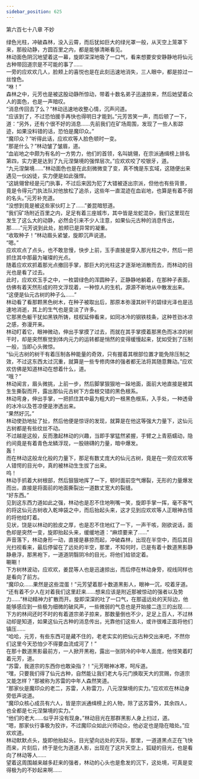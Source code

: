 ```yaml
---
sidebar_position: 625
---
```

 第六百七十八章 不妙


绿色光柱，冲破森林，没入云霄，而后犹如巨大的绿光罩一般，从天空上笼罩下来，那般动静，方圆百里之内，都是能够清晰看见。  
林动面色阴沉地望着这一幕，旋即深深地吸了一口气，看来想要安安静静地将仙元古种带回道宗是不可能的事了……  
一旁的应欢欢几人，脸颊上的喜悦也是在此刻迅速地消失，三人眼中，都是掠过一丝惶色。  
“咻！”  
森林之中，元芳也是被这股动静所惊动，带着十数名弟子迅速掠来，然后她望着众人的面色，也是一声暗叹。  
“消息传回去了么？”林动迅速地收整心情，沉声问道。  
“应该到了，不过恐怕援手再快也得明日才能到。”元芳苦笑一声，而后顿了一下，道：“另外，还有个很不好的消息……先前我们在矿场周围，发现了一些人影踪迹，如果没料错的话，恐怕是魔印众。”  
“魔印众？”听得此话，应欢欢等人脸色顿时一变。  
“那是什么？”林动皱了皱眉，道。  
“血岩地之中颇为有名的一方势力，他们的首领，名叫姚翎，在宗派通缉榜上排名第四，实力更是达到了九元涅槃境的强悍层次。”应欢欢咬了咬银牙，道。  
“九元涅槃境……”林动面色也是在此刻微微变了变，真不愧是东玄域，这随便出来遇见一伙凶徒，实力便是如此强悍。  
“这姚翎曾经是元门执事，不过后来因为犯了大错被逐出宗派，但他也有些背景，竟是令得元门执法队对他放松了追杀，这些年一直混迹在血岩地，也算是有着不弱的名头。”元芳补充道。  
“没想到竟是被这些家伙盯上了……”姜昆暗怒道。  
“我们矿场附近百里之内，足足有着三座城市，其中皆是龙蛇混杂，我们这里现在发生了这么大的动静，必然会引来不少人注意，如果仙元古种的消息传出，那……”元芳说到此处，脸颊已是异常的凝重。  
“收取种子！”林动眉头紧皱，旋即沉声说道。  
“嗯。”  
应欢欢点了点头，也不敢怠慢，快步上前，玉手直接是穿入那光柱之中，然后一把抓住其中那最为璀璨的光点。  
随着应欢欢抓着那光点撤回手掌，那巨大的光柱这才逐渐地消散而去，而林动的目光也是看了过去。  
此时，应欢欢玉手之中，一枚碧绿色的浑圆种子，正静静地躺着，在那种子表面，仿佛有着天然形成的符文浮现着，一种惊人的生机，源源不断地从中散发出来。  
“这便是仙元古树的种子么……”  
林动看了看那颗黑色树木，在种子被取出后，那原本弥漫其树干的碧绿光泽也是迅速地消逝，其上的生气也是变淡了许多。  
它那黑色躯干犹如黑铁所铸，枝杈延伸看来，如同冰冷的钢铁枝条，这种苍劲冰凉之感，弥漫开来。  
林动盯着它，眼神微动，伸出手掌摸了过去，而就在其手掌摸着那黑色而冰凉的树干时，却是突然察觉到体内元力的运转都是悄然的变得缓慢起来，犹如受到了压制一般，当即心头微惊。  
“仙元古树的树干有着压制各种能量的奇效，只有握着其根部位置才能免除压制之效，不过这东西太过沉重，就算是一些专修肉体的强者都无法将其随意舞动。”应欢欢仿佛是知道林动在想着什么，道。  
“哦？”  
林动闻言，眉头微挑，上前一步，然后脚掌狠狠地一跺地面，面前大地直接是被其生生撕裂而开，露出那仙元古树下方盘根交错的黑色根系。  
林动弯身，伸出手掌，一把抓住其中最为粗大的一根黑色根系，入手处，一种透骨的冰冷以及苍凉便是渗透出来。  
“果然好沉。”  
林动使劲地扯了扯，然后他便是惊讶的发现，就算是在他这等强大力量下，这仙元古树都是有些纹丝不动。  
不过越是这般，反而激起林动的兴趣，当即手掌猛然紧握，手臂之上青筋蠕动，隐约间竟是有着青色龙鳞浮现，一股磅礴的力量，暗中爆发。  
轰！  
而在林动这般龙化般的力量下，那足有数丈庞大的仙元古树，竟是在一旁应欢欢等人错愕的目光中，真的被林动生生拔了出来。  
呜！  
林动手抓着大树根部，然后狠狠地挥了一下，顿时面前空气爆裂，无形的力量爆发而出，直接是将面前的地面撕裂出一道数丈宽大的裂缝。  
“好东西。”  
见到这东西力道如此之强，林动也是忍不住地咧嘴一笑，旋即手掌一挥，毫不客气的将这仙元古树收入乾坤袋之中，而后抬起头来，这才见到应欢欢等人正眼神古怪的将他给盯着。  
见状，饶是以林动的脸皮之厚，也是忍不住地红了一下，一声干咳，刚欲说话，面色却是突然一变，旋即抬起头来，缓缓地道：“麻烦要来了……”  
声音落下，林动身形一动，直接是暴掠而起，冲破森林，出现在半空中，而后其目光扫视看来，最后停留在了远处的半空，那里，不知何时，已是有着十数道黑影静静悬浮，那黑袍下，一道道阴翳阴冷的目光，将他们给锁定着。  
唰唰！  
下方树林波动，应欢欢，姜昆等人也是迅速掠出，而后停在林动身旁，视线同样也是看向了前方。  
“魔印众……果然是这些混蛋！”元芳望着那十数道黑影人，眼神一沉，咬着牙道。  
“还有着不少人在对着我们这里赶来……想来应该是附近那被惊动的强者以及势力……”林动精神力扩散而开。旋即深深的吐了一口气，在那遥远处的天际边，他能够感应到一些极为细微的破风声，一些微弱的气息也是开始接二连三的出现……  
下方的林间还时不时的有着道宗弟子掠来，那数量倒也不少，足足上百人，不过林动却是知道，如果这仙元古种的消息传出，光靠他们这些人，或许很难正面将他们镇压……  
“哈哈，元芳，有些东西可是藏不住的，老老实实的把仙元古种交出来吧，不然你们这里今天恐怕少不得要血流成河了！”  
在那十数道黑影最前方，一人掀开黑袍，露出一张阴冷的中年人面庞，他怪笑着盯着元芳，道。  
“苏雷，我道宗的东西你也敢染指？！”元芳眼神冰寒，呵斥道。  
“嘿，只要我们得了仙元古种，自然能让我们老大与元门换取天大的赏赐，你道宗又能怎样？”那被称为苏雷的中年人森然笑道。  
“那家伙是魔印众的老二，苏雷，人称雷刀，八元涅槃境的实力。”应欢欢在林动身旁低声说道。  
“魔印众核心成员有六人，皆是宗派通缉榜上的人物，除了这苏雷外，其余四人，也全都是七元涅槃境的实力。”  
“他们的老大……似乎并没有现身。”林动目光在那群黑影人身上扫过，道。  
“嗯，那家伙行事极为狡诈，不过魔印众如此兴师动众，他必定也是隐在暗处。”应欢欢道。  
林动默默点头，旋即他抬起头，目光望向远处的天际，那里，一道道黑点正在飞快而来，片刻后，终于是化为道道人影，出现在了这片天空上，狐疑的目光，也是看向了林动等人……  
望着这周围越来越多赶来的强者，林动的心头也是愈发的沉下，这处境，可真是变得极为的不妙起来啊……  
  
  
